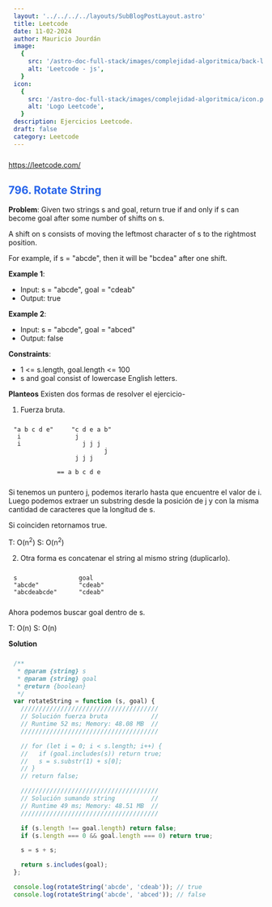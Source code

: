 ```yaml
---
layout: '../../../../layouts/SubBlogPostLayout.astro'
title: Leetcode
date: 11-02-2024
author: Mauricio Jourdán
image:
  {
    src: '/astro-doc-full-stack/images/complejidad-algoritmica/back-leetcode.png',
    alt: 'Leetcode - js',
  }
icon:
  {
    src: '/astro-doc-full-stack/images/complejidad-algoritmica/icon.png',
    alt: 'Logo Leetcode',
  }
description: Ejercicios Leetcode.
draft: false
category: Leetcode
---
```


https://leetcode.com/

## 796. Rotate String

**Problem**: Given two strings s and goal, return true if and only if s can become goal after some number of shifts on s.

A shift on s consists of moving the leftmost character of s to the rightmost position.

For example, if s = "abcde", then it will be "bcdea" after one shift.

**Example 1**:

- Input: s = "abcde", goal = "cdeab"
- Output: true

**Example 2**:

- Input: s = "abcde", goal = "abced"
- Output: false

**Constraints**:

- 1 <= s.length, goal.length <= 100
- s and goal consist of lowercase English letters.

**Planteos**
Existen dos formas de resolver el ejercicio-

1. Fuerza bruta.

```
"a b c d e"     "c d e a b"
 i               j
 i                 j j j
                         j
                 j j j

            == a b c d e
```

Si tenemos un puntero j, podemos iterarlo hasta que encuentre el valor de i. Luego podemos extraer un substring desde la posición de j y con la misma cantidad de caracteres que la longitud de s.

Si coinciden retornamos true.

T: O(n<sup>2</sup>)
S: O(n<sup>2</sup>)

2. Otra forma es concatenar el string al mismo string (duplicarlo).

```
s                 goal
"abcde"           "cdeab"
"abcdeabcde"      "cdeab"
```

Ahora podemos buscar goal dentro de s.

T: O(n)
S: O(n)

**Solution**

```js
/**
 * @param {string} s
 * @param {string} goal
 * @return {boolean}
 */
var rotateString = function (s, goal) {
  //////////////////////////////////////
  // Solución fuerza bruta            //
  // Runtime 52 ms; Memory: 48.08 MB  //
  //////////////////////////////////////

  // for (let i = 0; i < s.length; i++) {
  //   if (goal.includes(s)) return true;
  //   s = s.substr(1) + s[0];
  // }
  // return false;

  //////////////////////////////////////
  // Solución sumando string          //
  // Runtime 49 ms; Memory: 48.51 MB  //
  //////////////////////////////////////

  if (s.length !== goal.length) return false;
  if (s.length === 0 && goal.length === 0) return true;

  s = s + s;

  return s.includes(goal);
};

console.log(rotateString('abcde', 'cdeab')); // true
console.log(rotateString('abcde', 'abced')); // false
```

<style>
  h1 { color: #713f12; }
  h2 { color: #2563eb; }
  h3 { color: #a855f7; }
  img {
    width: 100%;
    height: 100%;
    object-fit: cover;
  }
  pre {
    padding: 10px;
  }
</style>
